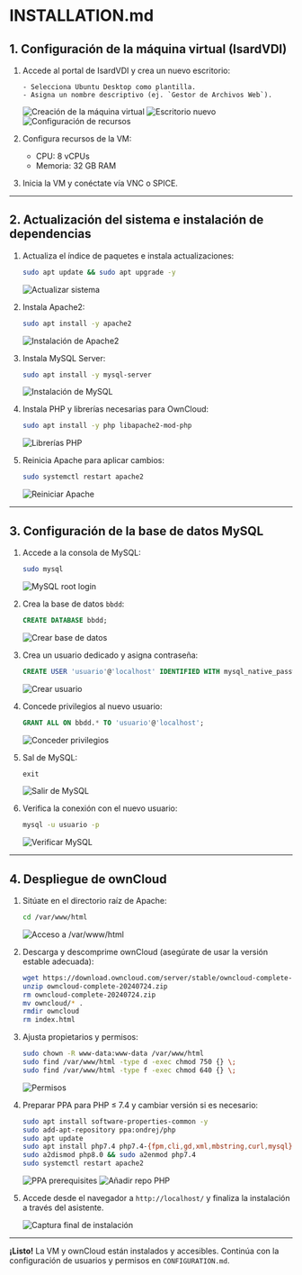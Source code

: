 # INSTALLATION.md

## 1. Configuración de la máquina virtual (IsardVDI)

1. Accede al portal de IsardVDI y crea un nuevo escritorio:
   
   ```
   - Selecciona Ubuntu Desktop como plantilla.
   - Asigna un nombre descriptivo (ej. `Gestor de Archivos Web`).
   ```

   ![Creación de la máquina virtual](instalaciones/creacio_de_la_maquina_virtual.png)
   ![Escritorio nuevo](instalaciones/creacio_de_la_maquina_virtual_escriptori_nou.png)
   ![Configuración de recursos](instalaciones/configurar_una_maquina_virtual_per_allotjar_owncloud.png)

2. Configura recursos de la VM:
   - CPU: 8 vCPUs
   - Memoria: 32 GB RAM

3. Inicia la VM y conéctate vía VNC o SPICE.

---

## 2. Actualización del sistema e instalación de dependencias

1. Actualiza el índice de paquetes e instala actualizaciones:
   ```bash
   sudo apt update && sudo apt upgrade -y
   ```
   
   ![Actualizar sistema](instalaciones/01_actualizar_sistema.png)

2. Instala Apache2:
   ```bash
   sudo apt install -y apache2
   ```

   ![Instalación de Apache2](instalaciones/02_instalacion_apache2.png)

3. Instala MySQL Server:
   ```bash
   sudo apt install -y mysql-server
   ```

   ![Instalación de MySQL](instalaciones/03_instalacion_mysql.png)

4. Instala PHP y librerías necesarias para OwnCloud:
   ```bash
   sudo apt install -y php libapache2-mod-php
   ```

   ![Librerías PHP](instalaciones/04_sudo_apt_install_php_libapache2_mod_php_php_mysql_librerias_php.png)

5. Reinicia Apache para aplicar cambios:
   ```bash
   sudo systemctl restart apache2
   ```

   ![Reiniciar Apache](instalaciones/05_sudo_systemctl_restart_apache2_reinicio_apache.png)

---

## 3. Configuración de la base de datos MySQL

1. Accede a la consola de MySQL:
   ```bash
   sudo mysql
   ```
   ![MySQL root login](instalaciones/06_mysql_u_root_p.png)

2. Crea la base de datos `bbdd`:
   ```sql
   CREATE DATABASE bbdd;
   ```
   ![Crear base de datos](instalaciones/07_create_database_owncloud.png)

3. Crea un usuario dedicado y asigna contraseña:
   ```sql
   CREATE USER 'usuario'@'localhost' IDENTIFIED WITH mysql_native_password BY 'password';
   ```
   ![Crear usuario](instalaciones/08_create_user_usuario_at_localhost_identified_by_password_creacion_usuario_base_de_datos.png)

4. Concede privilegios al nuevo usuario:
   ```sql
   GRANT ALL ON bbdd.* TO 'usuario'@'localhost';
   ```
   ![Conceder privilegios](instalaciones/09_grant_all_privileges_on_owncloud_to_usuario_at_localhost_conceder_privilegios.png)

5. Sal de MySQL:
   ```sql
   exit
   ```
   ![Salir de MySQL](instalaciones/10_exit_salir_de_mysql.png)

6. Verifica la conexión con el nuevo usuario:
   ```bash
   mysql -u usuario -p
   ```
   ![Verificar MySQL](instalaciones/11_mysql_u_usuario_p_owncloud_comprobacion_mysql.png)

---

## 4. Despliegue de ownCloud

1. Sitúate en el directorio raíz de Apache:
   ```bash
   cd /var/www/html
   ```
   ![Acceso a /var/www/html](instalaciones/12_cd_var_www_html_acceso_directori.png)

2. Descarga y descomprime ownCloud (asegúrate de usar la versión estable adecuada):
   ```bash
   wget https://download.owncloud.com/server/stable/owncloud-complete-20240724.zip
   unzip owncloud-complete-20240724.zip
   rm owncloud-complete-20240724.zip
   mv owncloud/* .
   rmdir owncloud
   rm index.html
   ```

3. Ajusta propietarios y permisos:
   ```bash
   sudo chown -R www-data:www-data /var/www/html
   sudo find /var/www/html -type d -exec chmod 750 {} \;
   sudo find /var/www/html -type f -exec chmod 640 {} \;
   ```
   ![Permisos](instalaciones/19_permisos_www_data_html.png)

4. Preparar PPA para PHP ≤ 7.4 y cambiar versión si es necesario:
   ```bash
   sudo apt install software-properties-common -y
   sudo add-apt-repository ppa:ondrej/php
   sudo apt update
   sudo apt install php7.4 php7.4-{fpm,cli,gd,xml,mbstring,curl,mysql} -y
   sudo a2dismod php8.0 && sudo a2enmod php7.4
   sudo systemctl restart apache2
   ```

   ![PPA prerequisites](instalaciones/21_instalar_software_properties_common.png)
   ![Añadir repo PHP](instalaciones/22_add_apt_repository_ondrej_php.png)

5. Accede desde el navegador a `http://localhost/` y finaliza la instalación a través del asistente.

   ![Captura final de instalación](instalaciones/23_owncloud_instalado_captura_final_de_instalacion.png)

---

**¡Listo!** La VM y ownCloud están instalados y accesibles. Continúa con la configuración de usuarios y permisos en `CONFIGURATION.md`.
